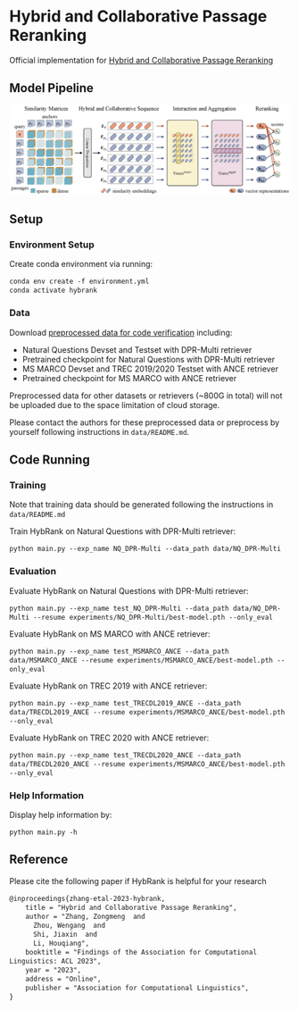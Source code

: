 # Hybrid and Collaborative Passage Reranking

Official implementation for [Hybrid and Collaborative Passage Reranking](https://arxiv.org/abs/2305.09313)

## Model Pipeline

![model-pipeline](model-pipeline.png)

## Setup

### Environment Setup

Create conda environment via running:
```shell
conda env create -f environment.yml
conda activate hybrank
```

### Data

Download [preprocessed data for code verification](https://drive.google.com/drive/folders/1qkMkNoN6o5cEq2_2ob5Zpmz6wY7Y5I4e?usp=share_link) including:
* Natural Questions Devset and Testset with DPR-Multi retriever
* Pretrained checkpoint for Natural Questions with DPR-Multi retriever
* MS MARCO Devset and TREC 2019/2020 Testset with ANCE retriever
* Pretrained checkpoint for MS MARCO with ANCE retriever

Preprocessed data for other datasets or retrievers (~800G in total) will not be uploaded due to the space limitation of cloud storage. 

Please contact the authors for these preprocessed data or preprocess by yourself following instructions in `data/README.md`.

## Code Running

### Training

Note that training data should be generated following the instructions in `data/README.md`

Train HybRank on Natural Questions with DPR-Multi retriever:
```shell
python main.py --exp_name NQ_DPR-Multi --data_path data/NQ_DPR-Multi
```

### Evaluation

Evaluate HybRank on Natural Questions with DPR-Multi retriever:
```shell
python main.py --exp_name test_NQ_DPR-Multi --data_path data/NQ_DPR-Multi --resume experiments/NQ_DPR-Multi/best-model.pth --only_eval
```

Evaluate HybRank on MS MARCO with ANCE retriever:
```shell
python main.py --exp_name test_MSMARCO_ANCE --data_path data/MSMARCO_ANCE --resume experiments/MSMARCO_ANCE/best-model.pth --only_eval
```

Evaluate HybRank on TREC 2019 with ANCE retriever:
```shell
python main.py --exp_name test_TRECDL2019_ANCE --data_path data/TRECDL2019_ANCE --resume experiments/MSMARCO_ANCE/best-model.pth --only_eval
```

Evaluate HybRank on TREC 2020 with ANCE retriever:
```shell
python main.py --exp_name test_TRECDL2020_ANCE --data_path data/TRECDL2020_ANCE --resume experiments/MSMARCO_ANCE/best-model.pth --only_eval
```

### Help Information

Display help information by:
```shell
python main.py -h
```

## Reference
Please cite the following paper if HybRank is helpful for your research
```
@inproceedings{zhang-etal-2023-hybrank,
    title = "Hybrid and Collaborative Passage Reranking",
    author = "Zhang, Zongmeng  and
      Zhou, Wengang  and
      Shi, Jiaxin  and
      Li, Houqiang",
    booktitle = "Findings of the Association for Computational Linguistics: ACL 2023",
    year = "2023",
    address = "Online",
    publisher = "Association for Computational Linguistics",
}
```

